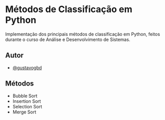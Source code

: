 
# Métodos de Classificação em Python

Implementação dos principais métodos de classificação em Python, feitos durante o curso de Análise e Desenvolvimento de Sistemas.




## Autor

- [@gustavogbd](https://www.github.com/Gustavogbd)


## Métodos 

- Bubble Sort
- Insertion Sort
- Selection Sort
- Merge Sort


